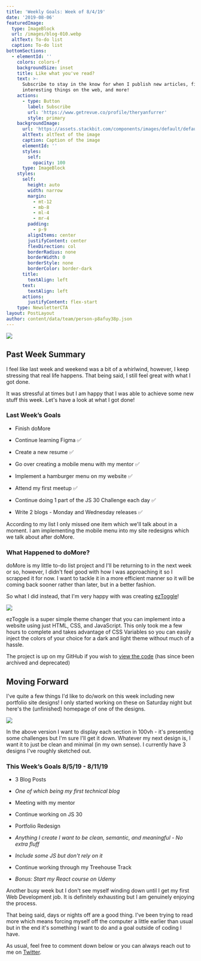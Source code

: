```yaml
---
title: 'Weekly Goals: Week of 8/4/19'
date: '2019-08-06'
featuredImage:
  type: ImageBlock
  url: /images/blog-010.webp
  altText: To-do list
  caption: To-do list
bottomSections:
  - elementId: ''
    colors: colors-f
    backgroundSize: inset
    title: Like what you've read?
    text: >-
      Subscribe to stay in the know for when I publish new articles, find
      interesting things on the web, and more!
    actions:
      - type: Button
        label: Subscribe
        url: 'https://www.getrevue.co/profile/theryanfurrer'
        style: primary
    backgroundImage:
      url: 'https://assets.stackbit.com/components/images/default/default-image.png'
      altText: altText of the image
      caption: Caption of the image
      elementId: ''
      styles:
        self:
          opacity: 100
      type: ImageBlock
    styles:
      self:
        height: auto
        width: narrow
        margin:
          - mt-12
          - mb-8
          - ml-4
          - mr-4
        padding:
          - p-9
        alignItems: center
        justifyContent: center
        flexDirection: col
        borderRadius: none
        borderWidth: 0
        borderStyle: none
        borderColor: border-dark
      title:
        textAlign: left
      text:
        textAlign: left
      actions:
        justifyContent: flex-start
    type: NewsletterCTA
layout: PostLayout
author: content/data/team/person-p8afuy38p.json
---
```

![](/images/blog-010-78ca283c.webp)

## Past Week Summary

I feel like last week and weekend was a bit of a whirlwind, however, I keep stressing that real life happens. That being said, I still feel great with what I got done.

It was stressful at times but I am happy that I was able to achieve some new stuff this week. Let's have a look at what I got done!

### Last Week’s Goals

*   Finish doMore

*   Continue learning Figma ✅

*   Create a new resume ✅

*   Go over creating a mobile menu with my mentor ✅

*   Implement a hamburger menu on my website ✅

*   Attend my first meetup ✅

*   Continue doing 1 part of the JS 30 Challenge each day ✅

*   Write 2 blogs - Monday and Wednesday releases ✅

According to my list I only missed one item which we'll talk about in a moment. I am implementing the mobile menu into my site redesigns which we talk about after doMore.

### What Happened to doMore?

doMore is my little to-do list project and I'll be returning to in the next week or so, however, I didn't feel good with how I was approaching it so I scrapped it for now. I want to tackle it in a more efficient manner so it will be coming back sooner rather than later, but in a better fashion.

So what I did instead, that I'm very happy with was creating [ezToggle](https://eztoggle.netlify.app/)!

![](/images/CleanShot%202022-01-29%20at%2012.55.05.gif)

ezToggle is a super simple theme changer that you can implement into a website using just HTML, CSS, and JavaScript. This only took me a few hours to complete and takes advantage of CSS Variables so you can easily inject the colors of your choice for a dark and light theme without much of a hassle.

The project is up on my GitHub if you wish to [view the code](https://github.com/TheRyanFurrer/ezToggle) (has since been archived and deprecated)

## Moving Forward

I've quite a few things I'd like to do/work on this week including new portfolio site designs! I only started working on these on Saturday night but here's the (unfinished) homepage of one of the designs.

![](/images/blog-010\_02.png)

In the above version I want to display each section in 100vh - it's presenting some challenges but I'm sure I'll get it down. Whatever my next design is, I want it to just be clean and minimal (in my own sense). I currently have 3 designs I've roughly sketched out.

### This Week’s Goals 8/5/19 - 8/11/19

*   3 Blog Posts

*   *One of which being my first technical blog*

*   Meeting with my mentor

*   Continue working on JS 30

*   Portfolio Redesign

*   *Anything I create I want to be clean, semantic, and meaningful - No extra fluff*

*   *Include some JS but don't rely on it*

*   Continue working through my Treehouse Track

*   *Bonus: Start my React course on Udemy*

Another busy week but I don't see myself winding down until I get my first Web Development job. It is definitely exhausting but I am genuinely enjoying the process.

That being said, days or nights off are a good thing. I've been trying to read more which means forcing myself off the computer a little earlier than usual but in the end it's something I want to do and a goal outside of coding I have.

As usual, feel free to comment down below or you can always reach out to me on [Twitter](https://twitter.com/TheRyanFurrer).
